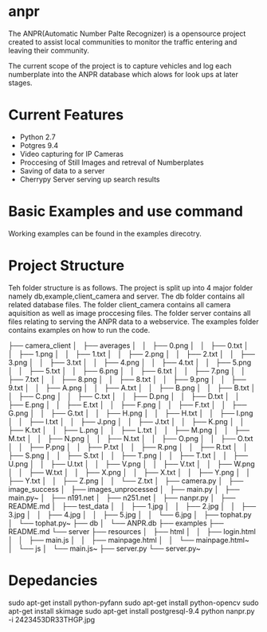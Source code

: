 # anpr
The ANPR(Automatic Number Palte Recognizer) is a opensource project created to assist local communities to monitor the traffic entering and leaving their community.

The current scope of the project is to capture vehicles and log each numberplate into the ANPR database which alows for look ups at later stages.

Current Features
================
- Python 2.7
- Potgres 9.4
- Video capturing for IP Cameras
- Proccesing of Still Images and retreval of Numberplates
- Saving of data to a server
- Cherrypy Server serving up search results


Basic Examples and use command
==============================
Working examples can be found in the examples direcotry. 

Project Structure
=================
Teh folder structure is as follows. The project is split up into 4 major folder namely db,example,client_camera and server.
The db folder contains all related database files.
The folder client_camera contains all camera aquisition as well as image proccesing files.
The folder server contains all files relating to serving the ANPR data to a webservice.
The examples folder contains examples on how to run the code.

├── camera_client
│   ├── averages
│   │   ├── 0.png
│   │   ├── 0.txt
│   │   ├── 1.png
│   │   ├── 1.txt
│   │   ├── 2.png
│   │   ├── 2.txt
│   │   ├── 3.png
│   │   ├── 3.txt
│   │   ├── 4.png
│   │   ├── 4.txt
│   │   ├── 5.png
│   │   ├── 5.txt
│   │   ├── 6.png
│   │   ├── 6.txt
│   │   ├── 7.png
│   │   ├── 7.txt
│   │   ├── 8.png
│   │   ├── 8.txt
│   │   ├── 9.png
│   │   ├── 9.txt
│   │   ├── A.png
│   │   ├── A.txt
│   │   ├── B.png
│   │   ├── B.txt
│   │   ├── C.png
│   │   ├── C.txt
│   │   ├── D.png
│   │   ├── D.txt
│   │   ├── E.png
│   │   ├── E.txt
│   │   ├── F.png
│   │   ├── F.txt
│   │   ├── G.png
│   │   ├── G.txt
│   │   ├── H.png
│   │   ├── H.txt
│   │   ├── I.png
│   │   ├── I.txt
│   │   ├── J.png
│   │   ├── J.txt
│   │   ├── K.png
│   │   ├── K.txt
│   │   ├── L.png
│   │   ├── L.txt
│   │   ├── M.png
│   │   ├── M.txt
│   │   ├── N.png
│   │   ├── N.txt
│   │   ├── O.png
│   │   ├── O.txt
│   │   ├── P.png
│   │   ├── P.txt
│   │   ├── R.png
│   │   ├── R.txt
│   │   ├── S.png
│   │   ├── S.txt
│   │   ├── T.png
│   │   ├── T.txt
│   │   ├── U.png
│   │   ├── U.txt
│   │   ├── V.png
│   │   ├── V.txt
│   │   ├── W.png
│   │   ├── W.txt
│   │   ├── X.png
│   │   ├── X.txt
│   │   ├── Y.png
│   │   ├── Y.txt
│   │   ├── Z.png
│   │   └── Z.txt
│   ├── camera.py
│   ├── image_success
│   ├── images_unprocessed
│   ├── main.py
│   ├── main.py~
│   ├── n191.net
│   ├── n251.net
│   ├── nanpr.py
│   ├── README.md
│   ├── test_data
│   │   ├── 1.jpg
│   │   ├── 2.jpg
│   │   ├── 3.jpg
│   │   ├── 4.jpg
│   │   ├── 5.jpg
│   │   └── 6.jpg
│   ├── tophat.py
│   └── tophat.py~
├── db
│   └── ANPR.db
├── examples
├── README.md
└── server
    ├── resources
    │   ├── html
    │   │   ├── login.html
    │   │   ├── main.js
    │   │   ├── mainpage.html
    │   │   └── mainpage.html~
    │   └── js
    │       └── main.js~
    ├── server.py
    └── server.py~


Depedancies
====================
sudo apt-get install python-pyfann
sudo apt-get install python-opencv
sudo apt-get install skimage
sudo apt-get install postgresql-9.4
python nanpr.py -i 2423453DR33THGP.jpg     



